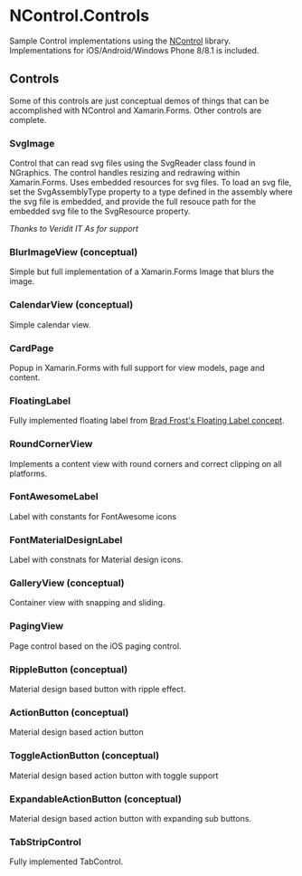 # NControl.Controls
Sample Control implementations using the [NControl](https://github.com/chrfalch/NControl) library. Implementations for iOS/Android/Windows Phone 8/8.1 is included.

## Controls
Some of this controls are just conceptual demos of things that can be accomplished with NControl and Xamarin.Forms. Other controls are complete.

### SvgImage
Control that can read svg files using the SvgReader class found in NGraphics. The control handles resizing and redrawing within Xamarin.Forms. Uses embedded resources for svg files. To load an svg file, set the SvgAssemblyType property to a type defined in the assembly where the svg file is embedded, and provide the full resouce path for the embedded svg file to the SvgResource property.

*Thanks to Veridit IT As for support*

### BlurImageView (conceptual)
Simple but full implementation of a Xamarin.Forms Image that blurs the image. 

### CalendarView (conceptual)
Simple calendar view.

### CardPage
Popup in Xamarin.Forms with full support for view models, page and content. 

### FloatingLabel
Fully implemented floating label from [Brad Frost's Floating Label concept](http://bradfrost.com/blog/post/float-label-pattern/).

### RoundCornerView
Implements a content view with round corners and correct clipping on all platforms.

### FontAwesomeLabel
Label with constants for FontAwesome icons

### FontMaterialDesignLabel
Label with constnats for Material design icons.

### GalleryView (conceptual)
Container view with snapping and sliding.

### PagingView
Page control based on the iOS paging control.

### RippleButton (conceptual)
Material design based button with ripple effect.

### ActionButton (conceptual)
Material design based action button

### ToggleActionButton (conceptual)
Material design based action button with toggle support

### ExpandableActionButton (conceptual)
Material design based action button with expanding sub buttons.

### TabStripControl
Fully implemented TabControl.
